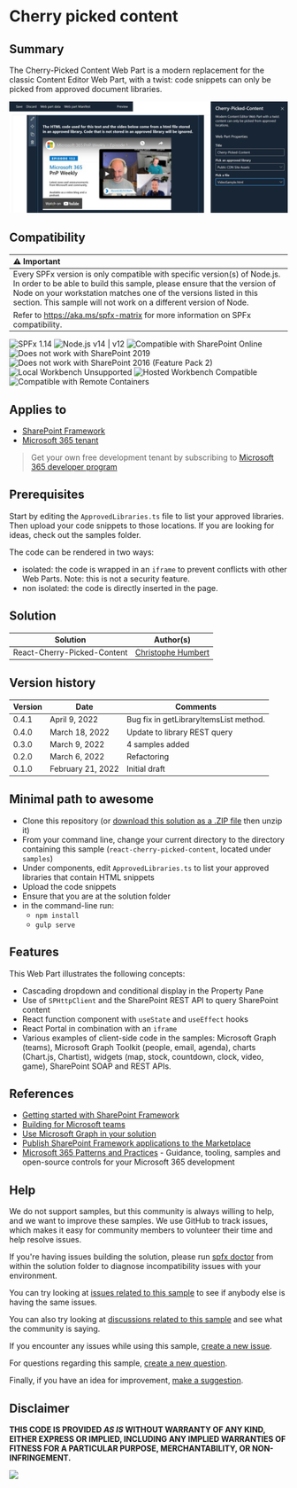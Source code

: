 # Cherry picked content

## Summary

The Cherry-Picked Content Web Part is a modern replacement for the classic Content Editor Web Part, with a twist: code snippets can only be picked from approved document libraries.

![React Cherry=Picked Content Sample](./assets/React-Cherry-Picked-Content-Sample.png)

## Compatibility

| :warning: Important          |
|:---------------------------|
| Every SPFx version is only compatible with specific version(s) of Node.js. In order to be able to build this sample, please ensure that the version of Node on your workstation matches one of the versions listed in this section. This sample will not work on a different version of Node.|
|Refer to <https://aka.ms/spfx-matrix> for more information on SPFx compatibility.   |

![SPFx 1.14](https://img.shields.io/badge/SPFx-1.14-green.svg)
![Node.js v14 | v12](https://img.shields.io/badge/Node.js-v14%20%7C%20v12-green.svg)
![Compatible with SharePoint Online](https://img.shields.io/badge/SharePoint%20Online-Compatible-green.svg)
![Does not work with SharePoint 2019](https://img.shields.io/badge/SharePoint%20Server%202019-Incompatible-red.svg "SharePoint Server 2019 requires SPFx 1.4.1 or lower")
![Does not work with SharePoint 2016 (Feature Pack 2)](https://img.shields.io/badge/SharePoint%20Server%202016%20(Feature%20Pack%202)-Incompatible-red.svg "SharePoint Server 2016 Feature Pack 2 requires SPFx 1.1")
![Local Workbench Unsupported](https://img.shields.io/badge/Local%20Workbench-Unsupported-red.svg "Local workbench is no longer available as of SPFx 1.13 and above")
![Hosted Workbench Compatible](https://img.shields.io/badge/Hosted%20Workbench-Compatible-green.svg)
![Compatible with Remote Containers](https://img.shields.io/badge/Remote%20Containers-Compatible-green.svg)

## Applies to

- [SharePoint Framework](https://aka.ms/spfx)
- [Microsoft 365 tenant](https://learn.microsoft.com/sharepoint/dev/spfx/set-up-your-developer-tenant)

> Get your own free development tenant by subscribing to [Microsoft 365 developer program](http://aka.ms/o365devprogram)

## Prerequisites

Start by editing the `ApprovedLibraries.ts` file to list your approved libraries. Then upload your code snippets to those locations. If you are looking for ideas, check out the samples folder.

The code can be rendered in two ways:

- isolated: the code is wrapped in an `iframe` to prevent conflicts with other Web Parts. Note: this is not a security feature.
- non isolated: the code is directly inserted in the page.

## Solution

Solution|Author(s)
--------|---------
React-Cherry-Picked-Content | [Christophe Humbert](https://github.com/PathToSharePoint)

## Version history

Version|Date|Comments
-------|----|--------
0.4.1|April 9, 2022|Bug fix in getLibraryItemsList method.
0.4.0|March 18, 2022|Update to library REST query
0.3.0|March 9, 2022|4 samples added
0.2.0|March 6, 2022|Refactoring
0.1.0|February 21, 2022|Initial draft


## Minimal path to awesome

- Clone this repository (or [download this solution as a .ZIP file](https://pnp.github.io/download-partial/?url=https://github.com/pnp/sp-dev-fx-webparts/tree/main/samples/react-cherry-picked-content) then unzip it)
- From your command line, change your current directory to the directory containing this sample (`react-cherry-picked-content`, located under `samples`)
- Under components, edit `ApprovedLibraries.ts` to list your approved libraries that contain HTML snippets
- Upload the code snippets
- Ensure that you are at the solution folder
- in the command-line run:
  - `npm install`
  - `gulp serve`

## Features

This Web Part illustrates the following concepts:

- Cascading dropdown and conditional display in the Property Pane
- Use of `SPHttpClient` and the SharePoint REST API to query SharePoint content
- React function component with `useState` and `useEffect` hooks
- React Portal in combination with an `iframe`
- Various examples of client-side code in the samples: Microsoft Graph (teams), Microsoft Graph Toolkit (people, email, agenda), charts (Chart.js, Chartist), widgets (map, stock, countdown, clock, video, game), SharePoint SOAP and REST APIs.

## References

- [Getting started with SharePoint Framework](https://learn.microsoft.com/sharepoint/dev/spfx/set-up-your-developer-tenant)
- [Building for Microsoft teams](https://learn.microsoft.com/sharepoint/dev/spfx/build-for-teams-overview)
- [Use Microsoft Graph in your solution](https://learn.microsoft.com/sharepoint/dev/spfx/web-parts/get-started/using-microsoft-graph-apis)
- [Publish SharePoint Framework applications to the Marketplace](https://learn.microsoft.com/sharepoint/dev/spfx/publish-to-marketplace-overview)
- [Microsoft 365 Patterns and Practices](https://aka.ms/m365pnp) - Guidance, tooling, samples and open-source controls for your Microsoft 365 development

## Help

We do not support samples, but this community is always willing to help, and we want to improve these samples. We use GitHub to track issues, which makes it easy for  community members to volunteer their time and help resolve issues.

If you're having issues building the solution, please run [spfx doctor](https://pnp.github.io/cli-microsoft365/cmd/spfx/spfx-doctor/) from within the solution folder to diagnose incompatibility issues with your environment.

You can try looking at [issues related to this sample](https://github.com/pnp/sp-dev-fx-webparts/issues?q=label%3A%22sample%3A%20react-cherry-picked-content%22) to see if anybody else is having the same issues.

You can also try looking at [discussions related to this sample](https://github.com/pnp/sp-dev-fx-webparts/discussions?discussions_q=react-cherry-picked-content) and see what the community is saying.

If you encounter any issues while using this sample, [create a new issue](https://github.com/pnp/sp-dev-fx-webparts/issues/new?assignees=&labels=Needs%3A+Triage+%3Amag%3A%2Ctype%3Abug-suspected%2Csample%3A%20react-cherry-picked-content&template=bug-report.yml&sample=react-cherry-picked-content&authors=@PathToSharePoint&title=react-cherry-picked-content%20-%20).

For questions regarding this sample, [create a new question](https://github.com/pnp/sp-dev-fx-webparts/issues/new?assignees=&labels=Needs%3A+Triage+%3Amag%3A%2Ctype%3Aquestion%2Csample%3A%20react-cherry-picked-content&template=question.yml&sample=react-cherry-picked-content&authors=@PathToSharePoint&title=react-cherry-picked-content%20-%20).

Finally, if you have an idea for improvement, [make a suggestion](https://github.com/pnp/sp-dev-fx-webparts/issues/new?assignees=&labels=Needs%3A+Triage+%3Amag%3A%2Ctype%3Aenhancement%2Csample%3A%20react-cherry-picked-content&template=suggestion.yml&sample=react-cherry-picked-content&authors=@PathToSharePoint&title=react-cherry-picked-content%20-%20).


## Disclaimer

**THIS CODE IS PROVIDED *AS IS* WITHOUT WARRANTY OF ANY KIND, EITHER EXPRESS OR IMPLIED, INCLUDING ANY IMPLIED WARRANTIES OF FITNESS FOR A PARTICULAR PURPOSE, MERCHANTABILITY, OR NON-INFRINGEMENT.**

<img src="https://pnptelemetry.azurewebsites.net/sp-dev-fx-webparts/samples/react-cherry-picked-content" />
